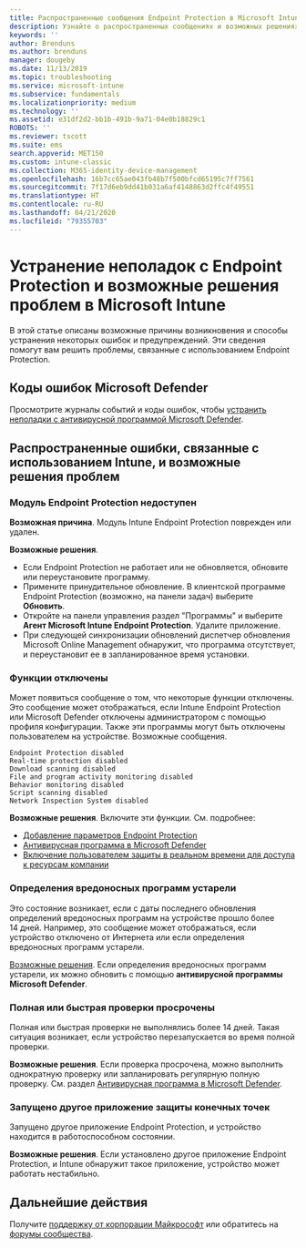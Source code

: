 ```yaml
---
title: Распространенные сообщения Endpoint Protection в Microsoft Intune в Azure | Документация Майкрософт
description: Узнайте о распространенных сообщениях и возможных решениях проблем при использовании и устранении неполадок с Endpoint Protection и Microsoft Defender в Microsoft Intune.
keywords: ''
author: Brenduns
ms.author: brenduns
manager: dougeby
ms.date: 11/13/2019
ms.topic: troubleshooting
ms.service: microsoft-intune
ms.subservice: fundamentals
ms.localizationpriority: medium
ms.technology: ''
ms.assetid: e31df2d2-bb1b-491b-9a71-04e0b18829c1
ROBOTS: ''
ms.reviewer: tscott
ms.suite: ems
search.appverid: MET150
ms.custom: intune-classic
ms.collection: M365-identity-device-management
ms.openlocfilehash: 16b7cc65ae043fb48b7f500bfcd65195c7ff7561
ms.sourcegitcommit: 7f17d6eb9dd41b031a6af4148863d2ffc4f49551
ms.translationtype: HT
ms.contentlocale: ru-RU
ms.lasthandoff: 04/21/2020
ms.locfileid: "79355703"
---
```

# <a name="endpoint-protection-issues-and-possible-solutions-in-microsoft-intune"></a>Устранение неполадок с Endpoint Protection и возможные решения проблем в Microsoft Intune

В этой статье описаны возможные причины возникновения и способы устранения некоторых ошибок и предупреждений. Эти сведения помогут вам решить проблемы, связанные с использованием Endpoint Protection.

## <a name="microsoft-defender-error-codes"></a>Коды ошибок Microsoft Defender

Просмотрите журналы событий и коды ошибок, чтобы [устранить неполадки с антивирусной программой Microsoft Defender](https://docs.microsoft.com/windows/security/threat-protection/windows-defender-antivirus/troubleshoot-windows-defender-antivirus).

## <a name="common-intune-errors-and-possible-resolutions"></a>Распространенные ошибки, связанные с использованием Intune, и возможные решения проблем

### <a name="endpoint-protection-engine-unavailable"></a>Модуль Endpoint Protection недоступен

**Возможная причина**. Модуль Intune Endpoint Protection поврежден или удален.

**Возможные решения**.

- Если Endpoint Protection не работает или не обновляется, обновите или переустановите программу.
- Примените принудительное обновление. В клиентской программе Endpoint Protection (возможно, на панели задач) выберите **Обновить**.
- Откройте на панели управления раздел "Программы" и выберите **Агент Microsoft Intune Endpoint Protection**. Удалите приложение.
- При следующей синхронизации обновлений диспетчер обновления Microsoft Online Management обнаружит, что программа отсутствует, и переустановит ее в запланированное время установки.

### <a name="features-are-disabled"></a>Функции отключены

Может появиться сообщение о том, что некоторые функции отключены. Это сообщение может отображаться, если Intune Endpoint Protection или Microsoft Defender отключены администратором с помощью профиля конфигурации. Также эти программы могут быть отключены пользователем на устройстве. Возможные сообщения.

`Endpoint Protection disabled`  
`Real-time protection disabled`  
`Download scanning disabled`  
`File and program activity monitoring disabled`  
`Behavior monitoring disabled`  
`Script scanning disabled`  
`Network Inspection System disabled`  

**Возможные решения**. Включите эти функции. См. подробнее:

- [Добавление параметров Endpoint Protection](../protect/endpoint-protection-configure.md)
- [Антивирусная программа в Microsoft Defender](../configuration/device-restrictions-windows-10.md#microsoft-defender-antivirus)
- [Включение пользователем защиты в реальном времени для доступа к ресурсам компании](../user-help/turn-on-defender-windows.md)

### <a name="malware-definitions-out-of-date"></a>Определения вредоносных программ устарели

Это состояние возникает, если с даты последнего обновления определений вредоносных программ на устройстве прошло более 14 дней. Например, это сообщение может отображаться, если устройство отключено от Интернета или если определения вредоносных программ устарели.

[Возможные решения](../configuration/device-restrictions-windows-10.md#microsoft-defender-antivirus). Если определения вредоносных программ устарели, их можно обновить с помощью **антивирусной программы Microsoft Defender**.

### <a name="full-scan-overdue-or-quick-scan-overdue"></a>Полная или быстрая проверки просрочены

Полная или быстрая проверки не выполнялись более 14 дней. Такая ситуация возникает, если устройство перезапускается во время полной проверки.

**Возможные решения**. Если проверка просрочена, можно выполнить однократную проверку или запланировать регулярную полную проверку. См. раздел [Антивирусная программа в Microsoft Defender](../configuration/device-restrictions-windows-10.md#microsoft-defender-antivirus).

### <a name="another-endpoint-protection-application-running"></a>Запущено другое приложение защиты конечных точек

Запущено другое приложение Endpoint Protection, и устройство находится в работоспособном состоянии.

**Возможные решения**. Если установлено другое приложение Endpoint Protection, и Intune обнаружит такое приложение, устройство может работать нестабильно.

## <a name="next-steps"></a>Дальнейшие действия

Получите [поддержку от корпорации Майкрософт](get-support.md) или обратитесь на [форумы сообщества](https://social.technet.microsoft.com/Forums/en-US/home?category=microsoftintune).
